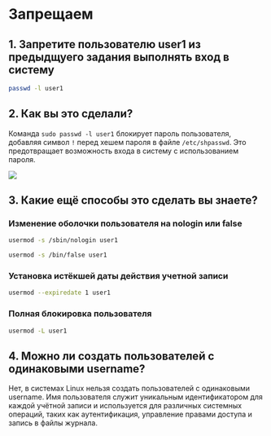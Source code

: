 # Запрещаем
## 1. Запретите пользователю user1 из предыдщуего задания выполнять вход в систему
```bash
passwd -l user1
```
## 2. Как вы это сделали?
Команда `sudo passwd -l user1` блокирует пароль пользователя, добавляя символ `!` перед хешем пароля в файле `/etc/shpasswd`. Это предотвращает возможность входа в систему с использованием пароля.

![](https://github.com/LunisLinus/alt_linux_sonya/blob/sonya_tasks/user_manage_2/Tasks/User%20manage/images/%D0%A1%D0%BD%D0%B8%D0%BC%D0%BE%D0%BA%20%D1%8D%D0%BA%D1%80%D0%B0%D0%BD%D0%B0%202024-11-16%20090256.png)

## 3. Какие ещё способы это сделать вы знаете?
### Изменение оболочки пользователя на nologin или false
```bash
usermod -s /sbin/nologin user1
```
```bash
usermod -s /bin/false user1
```
### Установка истёкшей даты действия учетной записи
```bash
usermod --expiredate 1 user1
```
### Полная блокировка пользователя
```bash
usermod -L user1
```
## 4. Можно ли создать пользователей с одинаковыми username?
Нет, в системах Linux нельзя создать пользователей с одинаковыми username. Имя пользователя служит уникальным идентификатором для каждой учётной записи и используется для различных системных операций, таких как аутентификация, управление правами доступа и запись в файлы журнала.
